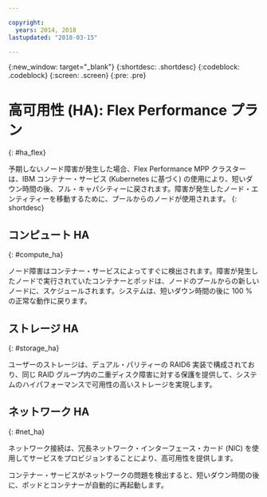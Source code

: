```yaml
---

copyright:
  years: 2014, 2018
lastupdated: "2018-03-15"

---
```


<!-- Attribute definitions --> 
{:new_window: target="_blank"}
{:shortdesc: .shortdesc}
{:codeblock: .codeblock}
{:screen: .screen}
{:pre: .pre}

# 高可用性 (HA): Flex Performance プラン
{: #ha_flex}

予期しないノード障害が発生した場合、Flex Performance MPP クラスターは、IBM コンテナー・サービス (Kubernetes に基づく) の使用により、短いダウン時間の後、フル・キャパシティーに戻されます。障害が発生したノード・エンティティーを移動するために、プールからのノードが使用されます。
{: shortdesc}

## コンピュート HA
{: #compute_ha}

ノード障害はコンテナー・サービスによってすぐに検出されます。障害が発生したノードで実行されていたコンテナーとポッドは、ノードのプールからの新しいノードに、スケジュールされます。システムは、短いダウン時間の後に 100 % の正常な動作に戻ります。

## ストレージ HA
{: #storage_ha}

ユーザーのストレージは、デュアル・パリティーの RAID6 実装で構成されており、同じ RAID グループ内の二重ディスク障害に対する保護を提供して、システムのハイパフォーマンスで可用性の高いストレージを実現します。

## ネットワーク HA
{: #net_ha}

ネットワーク接続は、冗長ネットワーク・インターフェース・カード (NIC) を使用してサービスをプロビジョンすることにより、高可用性を提供します。 

コンテナー・サービスがネットワークの問題を検出すると、短いダウン時間の後に、ポッドとコンテナーが自動的に再起動します。
